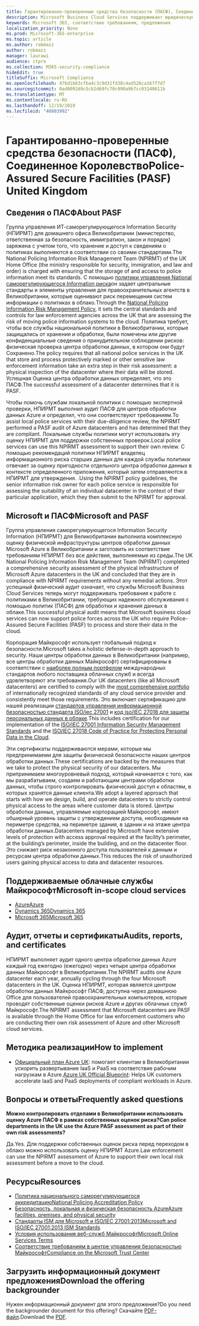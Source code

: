 ```yaml
---
title: Гарантированно-проверенные средства безопасности (ПАСФ), Соединенное Королевство
description: Microsoft Business Cloud Services поддерживает юридическую деятельность в Великобритании, требующих надежной работы средств для обработки и хранения данных в облаке.
keywords: Microsoft 365, соответствие требованиям, предложения
localization_priority: None
ms.prod: Microsoft-365-enterprise
ms.topic: article
ms.author: robmazz
author: robmazz
manager: laurawi
audience: itpro
ms.collection: M365-security-compliance
hideEdit: true
titleSuffix: Microsoft Compliance
ms.openlocfilehash: 476d1b63cfba4c3c9d31fd38c4ad526ca167f7d7
ms.sourcegitcommit: 0ad0092d9c5cb2d69fc70c990a9b7cc03140611b
ms.translationtype: MT
ms.contentlocale: ru-RU
ms.lasthandoff: 12/19/2019
ms.locfileid: "40803992"
---
```

# <a name="police-assured-secure-facilities-pasf-united-kingdom"></a><span data-ttu-id="79179-104">Гарантированно-проверенные средства безопасности (ПАСФ), Соединенное Королевство</span><span class="sxs-lookup"><span data-stu-id="79179-104">Police-Assured Secure Facilities (PASF) United Kingdom</span></span>

## <a name="about-pasf"></a><span data-ttu-id="79179-105">Сведения о ПАСФ</span><span class="sxs-lookup"><span data-stu-id="79179-105">About PASF</span></span>

<span data-ttu-id="79179-106">Группа управления ИТ-саморегулирующегося Information Security (НПИРМТ) для домашнего офиса Великобритании (министерство, ответственная за безопасность, иммигратион, закон и порядок) заряжена с учетом того, что хранение и доступ к сведениям о политиках выполняются в соответствии со своими стандартами.</span><span class="sxs-lookup"><span data-stu-id="79179-106">The National Policing Information Risk Management Team (NPIRMT) of the UK Home Office (the ministry responsible for security, immigration, and law and order) is charged with ensuring that the storage of and access to police information meet its standards.</span></span> <span data-ttu-id="79179-107">С помощью [политики управления National саморегулирующегося Information риска](http://library.college.police.uk/docs/APP-National-Policing-Information-Risk-Management-Policy.pdf)он задает центральные стандарты и элементы управления для правоохранительных агентств в Великобритании, которые оценивают риск перемещения систем информации о политиках в облако.</span><span class="sxs-lookup"><span data-stu-id="79179-107">Through the [National Policing Information Risk Management Policy](http://library.college.police.uk/docs/APP-National-Policing-Information-Risk-Management-Policy.pdf), it sets the central standards and controls for law enforcement agencies across the UK that are assessing the risk of moving police information systems to the cloud.</span></span> <span data-ttu-id="79179-108">Политика требует, чтобы все службы национальной политики в Великобритании, которые защищались от хранения и обработки, были помечены или другие конфиденциальные сведения о принудительном соблюдении рисков: физическая проверка центра обработки данных, в котором они будут Сохранено.</span><span class="sxs-lookup"><span data-stu-id="79179-108">The policy requires that all national police services in the UK that store and process protectively marked or other sensitive law enforcement information take an extra step in their risk assessment: a physical inspection of the datacenter where their data will be stored.</span></span> <span data-ttu-id="79179-109">Успешная Оценка центра обработки данных определяет, что это ПАСФ.</span><span class="sxs-lookup"><span data-stu-id="79179-109">The successful assessment of a datacenter determines that it is PASF.</span></span>

<span data-ttu-id="79179-110">Чтобы помочь службам локальной политики с помощью экспертной проверки, НПИРМТ выполнил аудит ПАСФ для центров обработки данных Azure и определил, что они соответствуют требованиям.</span><span class="sxs-lookup"><span data-stu-id="79179-110">To assist local police services with their due-diligence review, the NPIRMT performed a PASF audit of Azure datacenters and has determined that they are compliant.</span></span> <span data-ttu-id="79179-111">Локальные службы политики могут использовать эту оценку НПИРМТ для поддержки собственных проверок.</span><span class="sxs-lookup"><span data-stu-id="79179-111">Local police services can use this NPIRMT assessment to support their own review.</span></span> <span data-ttu-id="79179-112">С помощью рекомендаций политики НПИРМТ владелец информационного риска старших данных для каждой службы политики отвечает за оценку пригодности отдельного центра обработки данных в контексте определенного приложения, который затем отправляются в НПИРМТ для утверждения. .</span><span class="sxs-lookup"><span data-stu-id="79179-112">Using the NPIRMT policy guidelines, the senior information risk owner for each police service is responsible for assessing the suitability of an individual datacenter in the context of their particular application, which they then submit to the NPIRMT for approval.</span></span>

## <a name="microsoft-and-pasf"></a><span data-ttu-id="79179-113">Microsoft и ПАСФ</span><span class="sxs-lookup"><span data-stu-id="79179-113">Microsoft and PASF</span></span>

<span data-ttu-id="79179-114">Группа управления саморегулирующегося Information Security Information (НПИРМТ) для Великобритании выполнила комплексную оценку физической инфраструктуры центров обработки данных Microsoft Azure в Великобритании и заготовить их соответствие требованиям НПИРМТ без все действия, выполняемые из среды.</span><span class="sxs-lookup"><span data-stu-id="79179-114">The UK National Policing Information Risk Management Team (NPIRMT) completed a comprehensive security assessment of the physical infrastructure of Microsoft Azure datacenters in the UK and concluded that they are in compliance with NPIRMT requirements without any remedial actions.</span></span> <span data-ttu-id="79179-115">Этот успешный физический аудит означает, что службы Microsoft Business Cloud Services теперь могут поддерживать требования к работе с политиками в Великобритании, требующих надежного обслуживания с помощью политик (ПАСФ) для обработки и хранения данных в облаке.</span><span class="sxs-lookup"><span data-stu-id="79179-115">This successful physical audit means that Microsoft business cloud services can now support police forces across the UK who require Police-Assured Secure Facilities (PASF) to process and store their data in the cloud.</span></span>

<span data-ttu-id="79179-116">Корпорация Майкрософт использует глобальный подход к безопасности.</span><span class="sxs-lookup"><span data-stu-id="79179-116">Microsoft takes a holistic defense-in-depth approach to security.</span></span> <span data-ttu-id="79179-117">Наши центры обработки данных в Великобритании (например, все центры обработки данных Майкрософт) сертифицированы в соответствии с [наиболее полным портфелом](https://azure.microsoft.com/overview/trusted-cloud/) международных стандартов любого поставщика облачных служб и всегда удовлетворяют эти требования.</span><span class="sxs-lookup"><span data-stu-id="79179-117">Our UK datacenters (like all Microsoft datacenters) are certified to comply with the [most comprehensive portfolio](https://azure.microsoft.com/overview/trusted-cloud/) of internationally recognized standards of any cloud service provider and consistently meet those requirements.</span></span> <span data-ttu-id="79179-118">Это включает сертификацию для нашей реализации [стандартов управления информационной безопасностью стандарта ISO/iec 27001](offering-iso-27001.md) и [код iso/IEC 27018 для защиты персональных данных в облаке](offering-iso-27018.md).</span><span class="sxs-lookup"><span data-stu-id="79179-118">This includes certification for our implementation of the [ISO/IEC 27001 Information Security Management Standards](offering-iso-27001.md) and the [ISO/IEC 27018 Code of Practice for Protecting Personal Data in the Cloud](offering-iso-27018.md).</span></span>

<span data-ttu-id="79179-119">Эти сертификаты поддерживаются мерами, которые мы предпринимаеми для защиты физической безопасности наших центров обработки данных.</span><span class="sxs-lookup"><span data-stu-id="79179-119">These certifications are backed by the measures that we take to protect the physical security of our datacenters.</span></span> <span data-ttu-id="79179-120">Мы припринимаем многоуровневый подход, который начинается с того, как мы разрабатываем, создаем и работающим центрами обработки данных, чтобы строго контролировать физический доступ к областям, в которых хранятся данные клиента.</span><span class="sxs-lookup"><span data-stu-id="79179-120">We adopt a layered approach that starts with how we design, build, and operate datacenters to strictly control physical access to the areas where customer data is stored.</span></span> <span data-ttu-id="79179-121">Центры обработки данных, управляемые корпорацией Майкрософт, имеют обширный уровень защиты с утверждением доступа, необходимым на периметре средства, на периметре здания, в здании и на этаже центра обработки данных.</span><span class="sxs-lookup"><span data-stu-id="79179-121">Datacenters managed by Microsoft have extensive levels of protection with access approval required at the facility’s perimeter, at the building’s perimeter, inside the building, and on the datacenter floor.</span></span> <span data-ttu-id="79179-122">Это снижает риск незаконного доступа пользователей к данным и ресурсам центра обработки данных.</span><span class="sxs-lookup"><span data-stu-id="79179-122">This reduces the risk of unauthorized users gaining physical access to data and datacenter resources.</span></span>

## <a name="microsoft-in-scope-cloud-services"></a><span data-ttu-id="79179-123">Поддерживаемые облачные службы Майкрософт</span><span class="sxs-lookup"><span data-stu-id="79179-123">Microsoft in-scope cloud services</span></span>

- [<span data-ttu-id="79179-124">Azure</span><span class="sxs-lookup"><span data-stu-id="79179-124">Azure</span></span>](https://gallery.technet.microsoft.com/Overview-of-Azure-c1be3942)
- [<span data-ttu-id="79179-125">Dynamics 365</span><span class="sxs-lookup"><span data-stu-id="79179-125">Dynamics 365</span></span>](https://download.microsoft.com/download/E/1/9/E1977163-7A86-4812-AC18-C03ADC958AAF/Microsoft_Dynamics_365_Cloud_Service_Compliance_Datasheet.pdf)
- [<span data-ttu-id="79179-126">Microsoft 365</span><span class="sxs-lookup"><span data-stu-id="79179-126">Microsoft 365</span></span>](https://servicetrust.microsoft.com/ViewPage/TrustDocuments?command=Download&downloadType=Document&downloadId=9f756cce-b15d-45a9-94d7-6a583dee4401&docTab=6d000410-c9e9-11e7-9a91-892aae8839ad_Compliance_Guides)

## <a name="audits-reports-and-certificates"></a><span data-ttu-id="79179-127">Аудит, отчеты и сертификаты</span><span class="sxs-lookup"><span data-stu-id="79179-127">Audits, reports, and certificates</span></span>

<span data-ttu-id="79179-128">НПИРМТ выполняет аудит одного центра обработки данных Azure каждый год ежегодно (ежегодно) через четыре центра обработки данных Майкрософт в Великобритании.</span><span class="sxs-lookup"><span data-stu-id="79179-128">The NPIRMT audits one Azure datacenter each year, annually cycling through the four Microsoft datacenters in the UK.</span></span> <span data-ttu-id="79179-129">Оценка НПИРМТ, которая является центром обработки данных Майкрософт ПАСФ, доступна через домашнюю Office для пользователей правоохранительных компьютеров, которые проводят собственные оценки рисков Azure и других облачных служб Майкрософт.</span><span class="sxs-lookup"><span data-stu-id="79179-129">The NPIRMT assessment that Microsoft datacenters are PASF is available through the Home Office for law enforcement customers who are conducting their own risk assessment of Azure and other Microsoft cloud services.</span></span>

## <a name="how-to-implement"></a><span data-ttu-id="79179-130">Методика реализации</span><span class="sxs-lookup"><span data-stu-id="79179-130">How to implement</span></span>

- <span data-ttu-id="79179-131">[Официальный план Azure UK](https://servicetrust.microsoft.com/ViewPage/UKBlueprints): помогает клиентам в Великобритании ускорить развертывание IaaS и PaaS на соответствие рабочим нагрузкам в Azure.</span><span class="sxs-lookup"><span data-stu-id="79179-131">[Azure UK Official Blueprint](https://servicetrust.microsoft.com/ViewPage/UKBlueprints): Helps UK customers accelerate IaaS and PaaS deployments of compliant workloads in Azure.</span></span>

## <a name="frequently-asked-questions"></a><span data-ttu-id="79179-132">Вопросы и ответы</span><span class="sxs-lookup"><span data-stu-id="79179-132">Frequently asked questions</span></span>

<span data-ttu-id="79179-133">**Можно контролировать отделами в Великобритании использовать оценку Azure ПАСФ в рамках собственных оценок риска?**</span><span class="sxs-lookup"><span data-stu-id="79179-133">**Can police departments in the UK use the Azure PASF assessment as part of their own risk assessments?**</span></span>

<span data-ttu-id="79179-134">Да.</span><span class="sxs-lookup"><span data-stu-id="79179-134">Yes.</span></span> <span data-ttu-id="79179-135">Для поддержки собственных оценок риска перед переходом в облако можно использовать оценку НПИРМТ Azure.</span><span class="sxs-lookup"><span data-stu-id="79179-135">Law enforcement can use the NPIRMT assessment of Azure to support their own local risk assessment before a move to the cloud.</span></span>

## <a name="resources"></a><span data-ttu-id="79179-136">Ресурсы</span><span class="sxs-lookup"><span data-stu-id="79179-136">Resources</span></span>

- [<span data-ttu-id="79179-137">Политика национального саморегулирующегося аккредитацию</span><span class="sxs-lookup"><span data-stu-id="79179-137">National Policing Accreditation Policy</span></span>](http://library.college.police.uk/docs/APP-National-Policing-Accreditation-Policy-2013.pdf)
- [<span data-ttu-id="79179-138">Безопасность, локальная и физическая безопасность Azure</span><span class="sxs-lookup"><span data-stu-id="79179-138">Azure facilities, premises, and physical security</span></span>](https://azure.microsoft.com/blog/azure-layered-approach-to-physical-security/)
- [<span data-ttu-id="79179-139">Стандарты ISM для Microsoft и ISO/IEC 27001:2013</span><span class="sxs-lookup"><span data-stu-id="79179-139">Microsoft and ISO/IEC 27001:2013 ISM Standards</span></span>](offering-iso-27001.md)
- [<span data-ttu-id="79179-140">Условия использования веб-служб Майкрософт</span><span class="sxs-lookup"><span data-stu-id="79179-140">Microsoft Online Services Terms</span></span>](https://www.microsoftvolumelicensing.com/DocumentSearch.aspx?Mode=3&DocumentTypeId=31)
- [<span data-ttu-id="79179-141">Соответствие требованиям в центре управления безопасностью Майкрософт</span><span class="sxs-lookup"><span data-stu-id="79179-141">Compliance on the Microsoft Trust Center</span></span>](https://www.microsoft.com/trust-center/compliance/compliance-overview)

## <a name="download-the-offering-backgrounder"></a><span data-ttu-id="79179-142">Загрузить информационный документ предложения</span><span class="sxs-lookup"><span data-stu-id="79179-142">Download the offering backgrounder</span></span>

<span data-ttu-id="79179-143">Нужен информационный документ для этого предложения?</span><span class="sxs-lookup"><span data-stu-id="79179-143">Do you need the backgrounder document for this offering?</span></span> <span data-ttu-id="79179-144">Скачайте [PDF-файл](https://download.microsoft.com/download/C/9/7/C97C7B62-F582-4C25-8ABB-80DFB87628CA/PASF-Compliance.pdf).</span><span class="sxs-lookup"><span data-stu-id="79179-144">Download the [PDF](https://download.microsoft.com/download/C/9/7/C97C7B62-F582-4C25-8ABB-80DFB87628CA/PASF-Compliance.pdf).</span></span>
